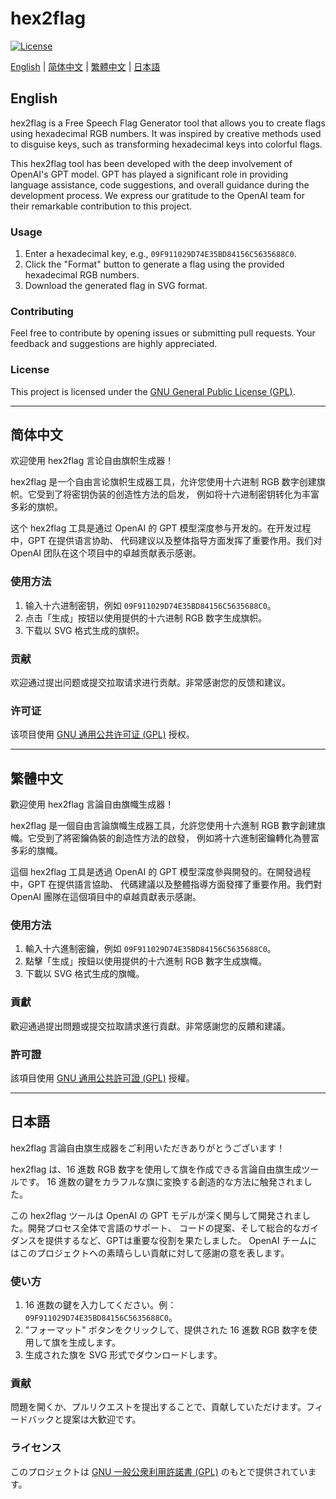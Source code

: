 # hex2flag

[![License](https://img.shields.io/badge/license-GPL-blue.svg)](https://opensource.org/licenses/GPL-3.0)

[English](#English) | [简体中文](#简体中文) | [繁體中文](#繁體中文) | [日本語](#日本語)

## English

hex2flag is a Free Speech Flag Generator tool that allows you to create flags using hexadecimal RGB numbers. It was
inspired by creative methods used to disguise keys, such as transforming hexadecimal keys into colorful flags.

This hex2flag tool has been developed with the deep involvement of OpenAI's GPT model. GPT has played a significant role
in providing language assistance, code suggestions, and overall guidance during the development process. We express our
gratitude to the OpenAI team for their remarkable contribution to this project.

### Usage

1.  Enter a hexadecimal key, e.g., `09F911029D74E35BD84156C5635688C0`.
2.  Click the "Format" button to generate a flag using the provided hexadecimal RGB numbers.
3.  Download the generated flag in SVG format.

### Contributing

Feel free to contribute by opening issues or submitting pull requests. Your feedback and suggestions are highly
appreciated.

### License

This project is licensed under the [GNU General Public License (GPL)](LICENSE.md).

---

## 简体中文

欢迎使用 hex2flag 言论自由旗帜生成器！

hex2flag 是一个自由言论旗帜生成器工具，允许您使用十六进制 RGB 数字创建旗帜。它受到了将密钥伪装的创造性方法的启发，
例如将十六进制密钥转化为丰富多彩的旗帜。

这个 hex2flag 工具是通过 OpenAI 的 GPT 模型深度参与开发的。在开发过程中，GPT 在提供语言协助、
代码建议以及整体指导方面发挥了重要作用。我们对 OpenAI 团队在这个项目中的卓越贡献表示感谢。

### 使用方法

1.  输入十六进制密钥，例如 `09F911029D74E35BD84156C5635688C0`。
2.  点击「生成」按钮以使用提供的十六进制 RGB 数字生成旗帜。
3.  下载以 SVG 格式生成的旗帜。

### 贡献

欢迎通过提出问题或提交拉取请求进行贡献。非常感谢您的反馈和建议。

### 许可证

该项目使用 [GNU 通用公共许可证 (GPL)](LICENSE.md) 授权。

---

## 繁體中文

歡迎使用 hex2flag 言論自由旗幟生成器！

hex2flag 是一個自由言論旗幟生成器工具，允許您使用十六進制 RGB 數字創建旗幟。它受到了將密鑰偽裝的創造性方法的啟發，
例如將十六進制密鑰轉化為豐富多彩的旗幟。

這個 hex2flag 工具是透過 OpenAI 的 GPT 模型深度參與開發的。在開發過程中，GPT 在提供語言協助、
代碼建議以及整體指導方面發揮了重要作用。我們對 OpenAI 團隊在這個項目中的卓越貢獻表示感謝。

### 使用方法

1.  輸入十六進制密鑰，例如 `09F911029D74E35BD84156C5635688C0`。
2.  點擊「生成」按鈕以使用提供的十六進制 RGB 數字生成旗幟。
3.  下載以 SVG 格式生成的旗幟。

### 貢獻

歡迎通過提出問題或提交拉取請求進行貢獻。非常感謝您的反饋和建議。

### 許可證

該項目使用 [GNU 通用公共許可證 (GPL)](LICENSE.md) 授權。

---

## 日本語

hex2flag 言論自由旗生成器をご利用いただきありがとうございます！

hex2flag は、16 進数 RGB 数字を使用して旗を作成できる言論自由旗生成ツールです。
16 進数の鍵をカラフルな旗に変換する創造的な方法に触発されました。

この hex2flag ツールは OpenAI の GPT モデルが深く関与して開発されました。開発プロセス全体で言語のサポート、
コードの提案、そして総合的なガイダンスを提供するなど、GPTは重要な役割を果たしました。
OpenAI チームにはこのプロジェクトへの素晴らしい貢献に対して感謝の意を表します。

### 使い方

1.  16 進数の鍵を入力してください。例：`09F911029D74E35BD84156C5635688C0`。
2.  "フォーマット" ボタンをクリックして、提供された 16 進数 RGB 数字を使用して旗を生成します。
3.  生成された旗を SVG 形式でダウンロードします。

### 貢献

問題を開くか、プルリクエストを提出することで、貢献していただけます。フィードバックと提案は大歓迎です。

### ライセンス

このプロジェクトは [GNU 一般公衆利用許諾書 (GPL)](LICENSE.md) のもとで提供されています。
